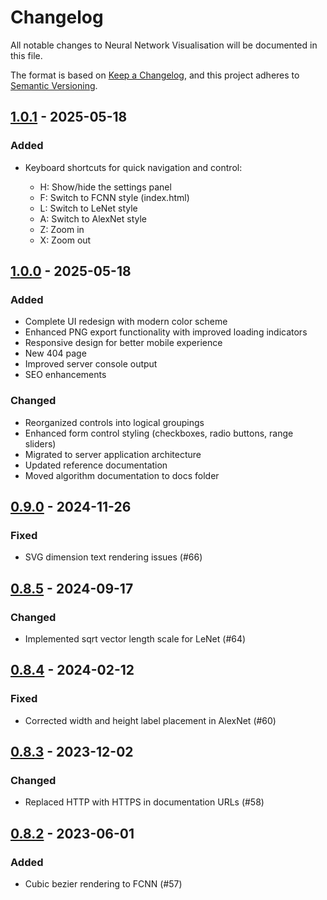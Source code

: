 # Changelog

All notable changes to Neural Network Visualisation will be documented in this file.

The format is based on [Keep a Changelog](https://keepachangelog.com/en/1.0.0/),
and this project adheres to [Semantic Versioning](https://semver.org/spec/v2.0.0.html).

## [1.0.1] - 2025-05-18

### Added

- Keyboard shortcuts for quick navigation and control:

  - H: Show/hide the settings panel
  - F: Switch to FCNN style (index.html)
  - L: Switch to LeNet style
  - A: Switch to AlexNet style
  - Z: Zoom in
  - X: Zoom out

## [1.0.0] - 2025-05-18

### Added
- Complete UI redesign with modern color scheme
- Enhanced PNG export functionality with improved loading indicators
- Responsive design for better mobile experience
- New 404 page
- Improved server console output
- SEO enhancements

### Changed
- Reorganized controls into logical groupings
- Enhanced form control styling (checkboxes, radio buttons, range sliders)
- Migrated to server application architecture
- Updated reference documentation
- Moved algorithm documentation to docs folder

## [0.9.0] - 2024-11-26

### Fixed
- SVG dimension text rendering issues (#66)

## [0.8.5] - 2024-09-17

### Changed
- Implemented sqrt vector length scale for LeNet (#64)

## [0.8.4] - 2024-02-12

### Fixed
- Corrected width and height label placement in AlexNet (#60)

## [0.8.3] - 2023-12-02

### Changed
- Replaced HTTP with HTTPS in documentation URLs (#58)

## [0.8.2] - 2023-06-01

### Added
- Cubic bezier rendering to FCNN (#57)

[1.0.1]: https://github.com/vuhung16au/Neural-Network-Visualisation/compare/v1.0.0...v1.0.1
[1.0.0]: https://github.com/vuhung16au/Neural-Network-Visualisation/compare/v0.9.0...v1.0.0
[0.9.0]: https://github.com/vuhung16au/Neural-Network-Visualisation/compare/v0.8.5...v0.9.0
[0.8.5]: https://github.com/vuhung16au/Neural-Network-Visualisation/compare/v0.8.4...v0.8.5
[0.8.4]: https://github.com/vuhung16au/Neural-Network-Visualisation/compare/v0.8.3...v0.8.4
[0.8.3]: https://github.com/vuhung16au/Neural-Network-Visualisation/compare/v0.8.2...v0.8.3
[0.8.2]: https://github.com/vuhung16au/Neural-Network-Visualisation/releases/tag/v0.8.2
